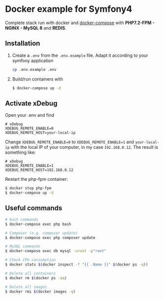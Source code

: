 # Docker example for Symfony4

Complete stack run with docker and [docker-compose](https://docs.docker.com/compose/) with **PHP7.2-FPM - NGINX - MySQL 8** and **REDIS**.

## Installation

1. Create a `.env` from the `.env.example` file. Adapt it according to your symfony application

    ```bash
    cp .env.example .env
    ```


2. Build/run containers with

    ```bash
    $ docker-compose up -d
    ```

## Activate xDebug

Open your .env and find

```
# xDebug
XDEBUG_REMOTE_ENABLE=0
XDEBUG_REMOTE_HOST=your-local-ip
```

Change ```XDEBUG_REMOTE_ENABLE=0``` to ```XDEBUG_REMOTE_ENABLE=1``` and ```your-local-ip```
with the local IP of your computer, in my case ```192.168.0.12```. The result is something like:

```
# xDebug
XDEBUG_REMOTE_ENABLE=1
XDEBUG_REMOTE_HOST=192.168.0.12
```


Restart the php-fpm container:

```bash
$ docker stop php-fpm
$ docker-compose up -d
```

## Useful commands

```bash
# bash commands
$ docker-compose exec php bash

# Composer (e.g. composer update)
$ docker-compose exec php composer update

# MySQL commands
$ docker-compose exec db mysql -uroot -p"root"

# Check CPU consumption
$ docker stats $(docker inspect -f "{{ .Name }}" $(docker ps -q))

# Delete all containers
$ docker rm $(docker ps -aq)

# Delete all images
$ docker rmi $(docker images -q)
```    
